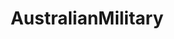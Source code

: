 ---
title: AustralianMilitary
crosslinks:
- AskReddit
- WarshipPorn
- food
- AusFinance
- autotldr
- running
---